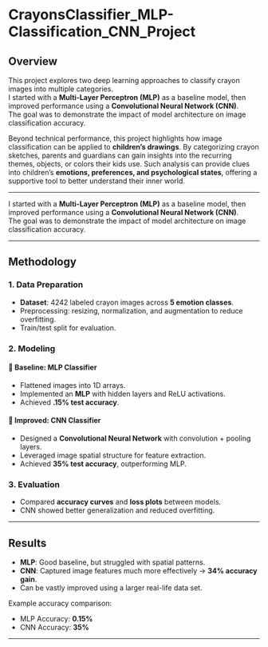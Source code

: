 # CrayonsClassifier_MLP-Classification_CNN_Project

##  Overview  
This project explores two deep learning approaches to classify crayon images into multiple categories.  
I started with a **Multi-Layer Perceptron (MLP)** as a baseline model, then improved performance using a **Convolutional Neural Network (CNN)**.  
The goal was to demonstrate the impact of model architecture on image classification accuracy.  

Beyond technical performance, this project highlights how image classification can be applied to **children’s drawings**. By categorizing crayon sketches, parents and guardians can gain insights into the recurring themes, objects, or colors their kids use. Such analysis can provide clues into children’s **emotions, preferences, and psychological states**, offering a supportive tool to better understand their inner world.  

---

I started with a **Multi-Layer Perceptron (MLP)** as a baseline model, then improved performance using a **Convolutional Neural Network (CNN)**.  
The goal was to demonstrate the impact of model architecture on image classification accuracy.  

---

##  Methodology

### 1. Data Preparation
- **Dataset**: 4242 labeled crayon images across **5 emotion classes**.  
- Preprocessing: resizing, normalization, and augmentation to reduce overfitting.  
- Train/test split for evaluation.  

### 2. Modeling
#### 🔹 Baseline: MLP Classifier
- Flattened images into 1D arrays.  
- Implemented an **MLP** with hidden layers and ReLU activations.  
- Achieved **.15% test accuracy**.  

#### 🔹 Improved: CNN Classifier
- Designed a **Convolutional Neural Network** with convolution + pooling layers.  
- Leveraged image spatial structure for feature extraction.  
- Achieved **35% test accuracy**, outperforming MLP.  

### 3. Evaluation
- Compared **accuracy curves** and **loss plots** between models.  
- CNN showed better generalization and reduced overfitting.  

---

##  Results
- **MLP**: Good baseline, but struggled with spatial patterns.  
- **CNN**: Captured image features much more effectively → **34% accuracy gain**.
- Can be vastly improved using a larger real-life data set.

Example accuracy comparison:  
- MLP Accuracy: **0.15%**  
- CNN Accuracy: **35%**  

---


